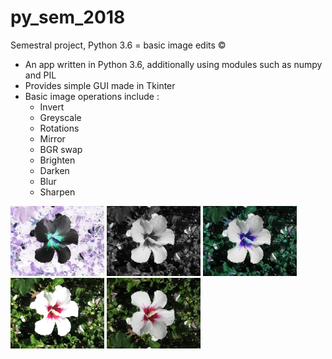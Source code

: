 # py_sem_2018
Semestral project, Python 3.6 = basic image edits ©
  - An app written in Python 3.6, additionally using modules such as numpy and PIL
  - Provides simple GUI made in Tkinter
  - Basic image operations include :
      - Invert
      - Greyscale
      - Rotations
      - Mirror
      - BGR swap
      - Brighten
      - Darken
      - Blur
      - Sharpen
      
<img src="https://github.com/matoukla/py_sem_2018/blob/master/kvetina/inv_kvetina.jpg" width="150"> <img src="https://github.com/matoukla/py_sem_2018/blob/master/kvetina/gs_kvetina.jpg" width="150"> <img src="https://github.com/matoukla/py_sem_2018/blob/master/kvetina/bgr_kvetina.jpg" width="150"> <img src="https://github.com/matoukla/py_sem_2018/blob/master/kvetina/bd_1_kvetina.jpg" width="150"> <img src="https://github.com/matoukla/py_sem_2018/blob/master/kvetina/mr_0_kvetina.jpg" width="150">
